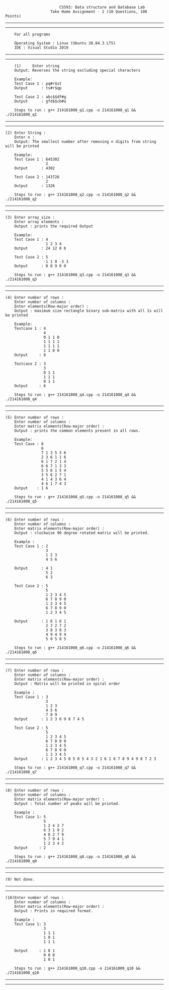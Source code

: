 							CS593: Data structure and Database Lab
						Take Home Assignment - 2 (10 Questions, 100 Points)

--------------------------------------------------------------------------------------------------------------------------------------------------------------------
--------------------------------------------------------------------------------------------------------------------------------------------------------------------
		For all programs 

		Operating System : Linux (Ubuntu 20.04.3 LTS)
		IDE : Visual Studio 2019
--------------------------------------------------------------------------------------------------------------------------------------------------------------------
--------------------------------------------------------------------------------------------------------------------------------------------------------------------
	
        (1) 	Enter string
		Output: Reverses the string excluding special characters
        
		Example:
		Test Case 1 : pq#r$st  
		Output      : ts#r$qp

		Test Case 2 : abc$$df#g  
		Output      : gfd$$cb#a

		Steps to run : g++ 214161008_q1.cpp -o 214161008_q1 && ./214161008_q1
--------------------------------------------------------------------------------------------------------------------------------------------------------------------
--------------------------------------------------------------------------------------------------------------------------------------------------------------------


	(2) Enter String :
        Enter n : 
		Output: The smallest number after removing n digits from string will be printed

		Example:
		Test Case 1 : 645302
                      2
		Output      : 4302

		Test Case 2 : 143726
                      2
        Output      : 1326

		Steps to run : g++ 214161008_q2.cpp -o 214161008_q2 && ./214161008_q2
--------------------------------------------------------------------------------------------------------------------------------------------------------------------
--------------------------------------------------------------------------------------------------------------------------------------------------------------------
	

	(3)	Enter array_size : 
        Enter array elements : 
		Output : prints the required Output
        
		Example:
		Test Case 1 : 4
                      1 2 3 4
		Output      : 24 12 8 6

		Test Case 2 : 5
                     -1 1 0 -3 3
		Output      : 0 0 9 0 0 

		Steps to run : g++ 214161008_q3.cpp -o 214161008_q3 && ./214161008_q3
--------------------------------------------------------------------------------------------------------------------------------------------------------------------
--------------------------------------------------------------------------------------------------------------------------------------------------------------------
	

	(4)	Enter number of rows : 
        Enter number of columns : 
        Enter elements(Row-major order) :
        Output : maximum size rectangle binary sub-matrix with all 1s will be printed
	
		Example:
		Testcase 1 : 4
                     4 
                     0 1 1 0
                     1 1 1 1
                     1 1 1 1
                     1 1 0 0
		Output     : 8

        Testcase 2 : 3
                     3
                     0 1 1
                     1 1 1
                     0 1 1
        Output     : 6

		Steps to run : g++ 214161008_q4.cpp -o 214161008_q4 && ./214161008_q4
--------------------------------------------------------------------------------------------------------------------------------------------------------------------
--------------------------------------------------------------------------------------------------------------------------------------------------------------------
	

	(5)	Enter number of rows : 
        Enter number of columns : 
        Enter matrix elements(Row-major order) : 
        Output : prints the common elements present in all rows.
		
		Example:
		Test Case : 8
                    6
                    7 1 3 5 3 6
                    2 3 6 1 1 6
                    6 1 7 2 1 4 
                    6 6 7 1 3 3 
                    5 5 6 1 5 4 
                    3 5 6 2 7 1 
                    4 1 4 3 6 4 
                    4 6 1 7 4 3
		Output    : 1 6 

		Steps to run : g++ 214161008_q5.cpp -o 214161008_q5 && ./214161008_q5
--------------------------------------------------------------------------------------------------------------------------------------------------------------------
--------------------------------------------------------------------------------------------------------------------------------------------------------------------
	

	(6)	Enter number of rows : 
        Enter number of columns :
        Enter matrix elements(Row-major order) : 
		Output : clockwise 90 degree rotated matrix will be printed.

		Example : 
		Test Case 1 : 2
                      3
                      1 2 3
                      4 5 6

		Output      : 4 1
                      5 2
                      6 3

        Test Case 2 : 5
                      5
                      1 2 3 4 5
                      6 7 8 9 0
                      1 2 3 4 5
                      6 7 8 9 0
                      1 2 3 4 5

		Output      : 1 6 1 6 1 
                      2 7 2 7 2 
                      3 8 3 8 3 
                      4 9 4 9 4 
                      5 0 5 0 5
                      
		Steps to run : g++ 214161008_q6.cpp -o 214161008_q6 && ./214161008_q6
--------------------------------------------------------------------------------------------------------------------------------------------------------------------
--------------------------------------------------------------------------------------------------------------------------------------------------------------------
	

	(7)	Enter number of rows : 
        Enter number of columns :
        Enter matrix elements(Row-major order) : 
		Output : Matrix will be printed in spiral order

		Example : 
		Test Case 1 : 3
                      3
                      1 2 3
                      4 5 6
                      7 8 9
		Output      : 1 2 3 6 9 8 7 4 5

        Test Case 2 : 5
                      5
                      1 2 3 4 5
                      6 7 8 9 0
                      1 2 3 4 5
                      6 7 8 9 0
                      1 2 3 4 5
		Output      : 1 2 3 4 5 0 5 0 5 4 3 2 1 6 1 6 7 8 9 4 9 8 7 2 3 

		Steps to run : g++ 214161008_q7.cpp -o 214161008_q7 && ./214161008_q7
--------------------------------------------------------------------------------------------------------------------------------------------------------------------
--------------------------------------------------------------------------------------------------------------------------------------------------------------------
	

	(8)	Enter number of rows : 
        Enter number of columns :
        Enter matrix elements(Row-major order) : 
		Output : Total number of peaks will be printed.

		Example : 
		Test Case 1: 5
                     5
                     1 2 4 3 7
                     6 3 1 9 2
                     4 8 2 7 9
                     5 7 9 4 1
                     1 2 3 4 2
		Output     : 2
		
		Steps to run : g++ 214161008_q8.cpp -o 214161008_q8 && ./214161008_q8
--------------------------------------------------------------------------------------------------------------------------------------------------------------------
--------------------------------------------------------------------------------------------------------------------------------------------------------------------	

    (9)	Not done.
--------------------------------------------------------------------------------------------------------------------------------------------------------------------
--------------------------------------------------------------------------------------------------------------------------------------------------------------------	

	(10)Enter number of rows : 
        Enter number of columns :
        Enter matrix elements(Row-major order) : 
		Output : Prints in required format.

		Example : 
		Test Case 1: 3
                     3
                     1 1 1
                     1 0 1
                     1 1 1

        Output     : 1 0 1
                     0 0 0
                     1 0 1

		Steps to run : g++ 214161008_q10.cpp -o 214161008_q10 && ./214161008_q10
--------------------------------------------------------------------------------------------------------------------------------------------------------------------
--------------------------------------------------------------------------------------------------------------------------------------------------------------------
